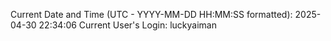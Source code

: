 Current Date and Time (UTC - YYYY-MM-DD HH:MM:SS formatted): 2025-04-30 22:34:06
Current User's Login: luckyaiman
